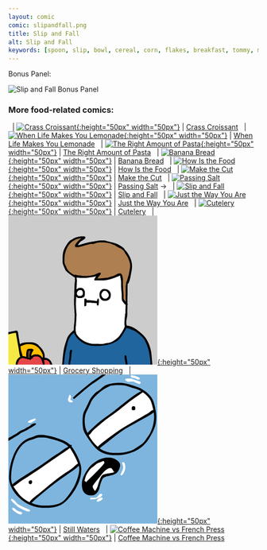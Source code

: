 ```yaml
---
layout: comic
comic: slipandfall.png
title: Slip and Fall
alt: Slip and Fall
keywords: [spoon, slip, bowl, cereal, corn, flakes, breakfast, tommy, milk]
---
```


Bonus Panel:

![Slip and Fall Bonus Panel](/images/slipandfall_bonus.png)





### More food-related comics:

&nbsp; | [![Crass Croissant](/thumbs/crasscroissant.png){:height="50px" width="50px"}](https://lolnein.com/2018/02/01/crasscroissant/) | [Crass Croissant](https://lolnein.com/2018/02/01/crasscroissant/)
&nbsp; | [![When Life Makes You Lemonade](/thumbs/whenlifemakesyoulemonade.png){:height="50px" width="50px"}](https://lolnein.com/2019/08/29/whenlifemakesyoulemonade/) | [When Life Makes You Lemonade](https://lolnein.com/2019/08/29/whenlifemakesyoulemonade/)
&nbsp; | [![The Right Amount of Pasta](/thumbs/therightamountofpasta.png){:height="50px" width="50px"}](https://lolnein.com/2019/09/06/therightamountofpasta/) | [The Right Amount of Pasta](https://lolnein.com/2019/09/06/therightamountofpasta/)
&nbsp; | [![Banana Bread](/thumbs/bananabread.png){:height="50px" width="50px"}](https://lolnein.com/2019/09/18/bananabread/) | [Banana Bread](https://lolnein.com/2019/09/18/bananabread/)
&nbsp; | [![How Is the Food](/thumbs/howisthefood.png){:height="50px" width="50px"}](https://lolnein.com/2019/11/20/howisthefood/) | [How Is the Food](https://lolnein.com/2019/11/20/howisthefood/)
&nbsp; | [![Make the Cut](/thumbs/makethecut.png){:height="50px" width="50px"}](https://lolnein.com/2019/11/26/makethecut/) | [Make the Cut](https://lolnein.com/2019/11/26/makethecut/)
&nbsp; | [![Passing Salt](/thumbs/passingsalt.png){:height="50px" width="50px"}](https://lolnein.com/2020/02/07/passingsalt/) | [Passing Salt](https://lolnein.com/2020/02/07/passingsalt/)
&rarr; &nbsp; | [![Slip and Fall](/thumbs/slipandfall.png){:height="50px" width="50px"}](https://lolnein.com/2020/02/23/slipandfall/) | [Slip and Fall](https://lolnein.com/2020/02/23/slipandfall/)
&nbsp; | [![Just the Way You Are](/thumbs/justthewayyouare.png){:height="50px" width="50px"}](https://lolnein.com/2020/02/27/justthewayyouare/) | [Just the Way You Are](https://lolnein.com/2020/02/27/justthewayyouare/)
&nbsp; | [![Cutelery](/thumbs/cutelery.png){:height="50px" width="50px"}](https://lolnein.com/2020/03/06/cutelery/) | [Cutelery](https://lolnein.com/2020/03/06/cutelery/)
&nbsp; | [![Grocery Shopping](/thumbs/groceryshopping.png){:height="50px" width="50px"}](https://lolnein.com/2020/03/29/groceryshopping/) | [Grocery Shopping](https://lolnein.com/2020/03/29/groceryshopping/)
&nbsp; | [![Still Waters](/thumbs/stillwaters.png){:height="50px" width="50px"}](https://lolnein.com/2020/04/17/stillwaters/) | [Still Waters](https://lolnein.com/2020/04/17/stillwaters/)
&nbsp; | [![Coffee Machine vs French Press](/thumbs/coffeemachinevsfrenchpress.png){:height="50px" width="50px"}](https://lolnein.com/2019/10/29/coffeemachinevsfrenchpress/) | [Coffee Machine vs French Press](https://lolnein.com/2019/10/29/coffeemachinevsfrenchpress/)